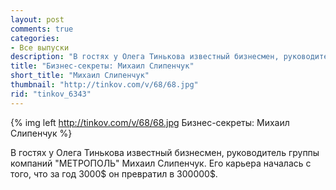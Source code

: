 ```yaml
---
layout: post
comments: true
categories:
- Все выпуски
description: "В гостях у Олега Тинькова известный бизнесмен, руководитель группы компаний "МЕТРОПОЛЬ" Михаил Слипенчук. Его карьера началась с того, что за год 3000$ он превратил в 300000$."
title: "Бизнес-секреты: Михаил Слипенчук"
short_title: "Михаил Слипенчук"
thumbnail: "http://tinkov.com/v/68/68.jpg"
rid: "tinkov_6343"
---
```


{% img left http://tinkov.com/v/68/68.jpg Бизнес-секреты: Михаил Слипенчук %}

В гостях у Олега Тинькова известный бизнесмен, руководитель группы компаний "МЕТРОПОЛЬ" Михаил Слипенчук. Его карьера началась с того, что за год 3000$ он превратил в 300000$.
